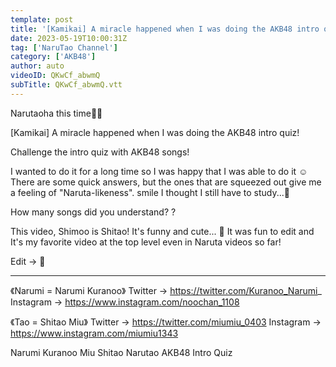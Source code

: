 ```yaml
---
template: post
title: '[Kamikai] A miracle happened when I was doing the AKB48 intro quiz!'
date: 2023-05-19T10:00:31Z
tag: ['NaruTao Channel']
category: ['AKB48']
author: auto 
videoID: QKwCf_abwmQ
subTitle: QKwCf_abwmQ.vtt
---
```

Narutaoha this time🐻🐡

[Kamikai] A miracle happened when I was doing the AKB48 intro quiz!

Challenge the intro quiz with AKB48 songs!

I wanted to do it for a long time so I was happy that I was able to do it ☺️
There are some quick answers, but the ones that are squeezed out give me a feeling of "Naruta-likeness". smile
I thought I still have to study...📖

How many songs did you understand? ?


This video, Shimoo is Shitao! It's funny and cute... 🥺
It was fun to edit and
It's my favorite video at the top level even in Naruta videos so far!


Edit → 🐻

-------------------------------------------------- -----------------------------------
《Narumi = Narumi Kuranoo》
Twitter → https://twitter.com/Kuranoo_Narumi_
Instagram → https://www.instagram.com/noochan_1108

《Tao = Shitao Miu》
Twitter → https://twitter.com/miumiu_0403
Instagram → https://www.instagram.com/miumiu1343

Narumi Kuranoo Miu Shitao Narutao AKB48 Intro Quiz